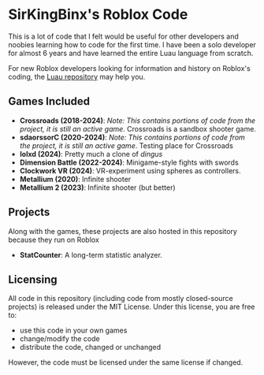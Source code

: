 # SirKingBinx's Roblox Code
This is a lot of code that I felt would be useful for other developers and noobies learning how to code for the first time. I have been a solo developer for almost 6 years
and have learned the entire Luau language from scratch.

For new Roblox developers looking for information and history on Roblox's coding, the [Luau repository](https://github.com/luau-lang/luau) may help you.

## Games Included
- **Crossroads (2018-2024)**: *Note: This contains portions of code from the project, it is still an active game*. Crossroads is a sandbox shooter game.
- **sdaorssorC (2020-2024)**: *Note: This contains portions of code from the project, it is still an active game*. Testing place for Crossroads
- **lolxd (2024)**: Pretty much a clone of *dingus*
- **Dimension Battle (2022-2024)**: Minigame-style fights with swords
- **Clockwork VR (2024)**: VR-experiment using spheres as controllers.
- **Metallium (2020)**: Infinite shooter
- **Metallium 2 (2023)**: Infinite shooter (but better)

## Projects
Along with the games, these projects are also hosted in this repository because they run on Roblox
- **StatCounter**: A long-term statistic analyzer.

## Licensing
All code in this repository (including code from mostly closed-source projects) is released under the MIT License. Under this license, you are free to:
- use this code in your own games
- change/modify the code
- distribute the code, changed or unchanged

However, the code must be licensed under the same license if changed.
